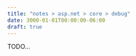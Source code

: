 ```yaml
---
title: "notes > asp.net > core > debug"
date: 3000-01-01T00:00:00-06:00
draft: true
---
```


TODO...